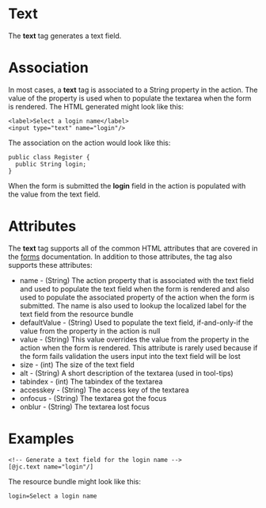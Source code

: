 # Text #

The **text** tag generates a text field.

# Association #

In most cases, a **text** tag is associated to a String property in the action. The value of the property is used when to populate the textarea when the form is rendered. The HTML generated might look like this:

```
<label>Select a login name</label>
<input type="text" name="login"/>
```

The association on the action would look like this:

```
public class Register {
  public String login;
}
```

When the form is submitted the **login** field in the action is populated with the value from the text field.

# Attributes #

The **text** tag supports all of the common HTML attributes that are covered in the [forms](MVCForms.md) documentation. In addition to those attributes, the tag also supports these attributes:

  * name - (String) The action property that is associated with the text field and used to populate the text field when the form is rendered and also used to populate the associated property of the action when the form is submitted. The name is also used to lookup the localized label for the text field from the resource bundle
  * defaultValue - (String) Used to populate the text field, if-and-only-if the value from the property in the action is null
  * value - (String) This value overrides the value from the property in the action when the form is rendered. This attribute is rarely used because if the form fails validation the users input into the text field will be lost
  * size - (int) The size of the text field
  * alt - (String) A short description of the textarea (used in tool-tips)
  * tabindex - (int) The tabindex of the textarea
  * accesskey - (String) The access key of the textarea
  * onfocus - (String) The textarea got the focus
  * onblur - (String) The textarea lost focus

# Examples #

```
<!-- Generate a text field for the login name -->
[@jc.text name="login"/]
```

The resource bundle might look like this:

```
login=Select a login name
```